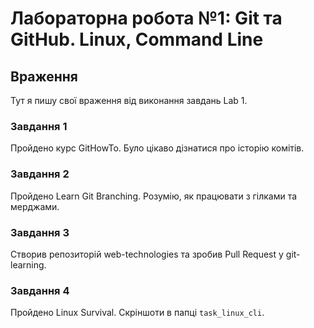 # Лабораторна робота №1: Git та GitHub. Linux, Command Line

## Враження
Тут я пишу свої враження від виконання завдань Lab 1.  

### Завдання 1
Пройдено курс GitHowTo. Було цікаво дізнатися про історію комітів.

### Завдання 2
Пройдено Learn Git Branching. Розумію, як працювати з гілками та мерджами.  

### Завдання 3
Створив репозиторій web-technologies та зробив Pull Request у git-learning.  

### Завдання 4
Пройдено Linux Survival. Скріншоти в папці `task_linux_cli`.
